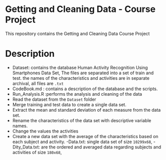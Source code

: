 # Getting and Cleaning Data - Course Project

This repository contains the Getting and Cleaning Data Course Project

# Description 
- Dataset: contains the database Human Activity Recognition Using Smartphones Data Set, The files are separated into a set of train and test. 
the names of the characteristics and activities are in separate archival, all files are <code>.txt</code>
- CodeBook.md : contains a description of the database and the scripts.
- Run_Analysis.R :performs the analysis and cleaning of the data
 - Read the dataset from the <code>Dataset</code> folder
 - Merge training and test data to create a single data set.
 - Extract the mean and standard deviation of each measure from the data set.
 - Rename the characteristics of the data set with descriptive variable names.
 - Change the values the activities
 - Create a new data set with the average of the characteristics based on each subject and activity.
-Data.txt: single data set of size <code>10299x68</code>, 
-Dity_Data.txt: are the ordered and averaged data regarding subjects and activities of size <code>180x68</code>, 
